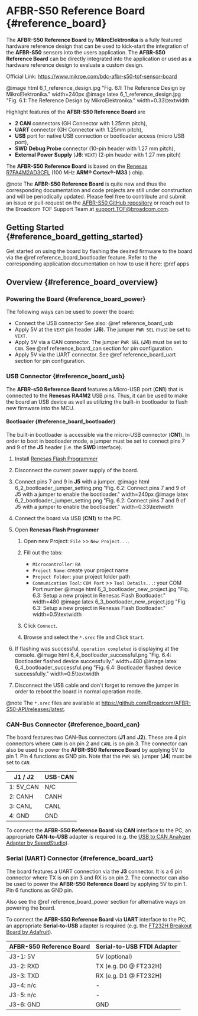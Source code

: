 # AFBR-S50 Reference Board {#reference_board}

The **AFBR-S50 Reference Board** by **MikroElektronika** is a fully featured
hardware reference design that can be used to kick-start the integration of the
**AFBR-S50** sensors into the users application. The **AFBR-S50 Reference
Board** can be directly integrated into the application or used as a hardware
reference design to evaluate a custom design.

Official Link: https://www.mikroe.com/bdc-afbr-s50-tof-sensor-board

@image html 6_1_reference_design.jpg "Fig. 6.1: The Reference Design by MikroElektronika." width=240px
@image latex 6_1_reference_design.jpg "Fig. 6.1: The Reference Design by MikroElektronika." width=0.33\textwidth

Highlight features of the **AFBR-S50 Reference Board** are

-   **2 CAN** connectors (GH Connector with 1.25mm pitch),
-   **UART** connector (GH Connector with 1.25mm pitch),
-   **USB** port for native USB connection or bootloader access (micro USB port),
-   **SWD Debug Probe** connector (10-pin header with 1.27 mm pitch),
-   **External Power Supply** (**J6**: `VEXT`) (2-pin header with 1.27 mm pitch)

The **AFBR-S50 Reference Board** is based on the
[Renesas R7FA4M2AD3CFL](https://www.renesas.com/us/en/products/microcontrollers-microprocessors/ra-cortex-m-mcus/ra4m2-100mhz-arm-cortex-m33-trustzone-high-integration-lowest-active-power-consumption)
(100 MHz **ARM® Cortex®-M33** ) chip.

@note The **AFBR-S50 Reference Board** is quite new and thus the corresponding
documentation and code projects are still under construction and will be
periodically updated. Please feel free to contribute and submit an issue or
pull-request on the
[AFBR-S50 GitHub repository](https://github.com/Broadcom/AFBR-S50-API) or reach
out to the Broadcom TOF Support Team at [support.TOF@broadcom.com](mailto:support.TOF@broadcom.com).

## Getting Started {#reference_board_getting_started}

Get started on using the board by flashing the desired firmware to the board
via the @ref reference_board_bootloader feature. Refer to the corresponding
application documentation on how to use it here: @ref apps

## Overview {#reference_board_overview}

### Powering the Board {#reference_board_power}

The following ways can be used to power the board:

-   Connect the USB connector See also: @ref reference_board_usb
-   Apply 5V at the `VEXT` pin header (**J6**). The jumper `PWR SEL` must be set
    to `VEXT`.
-   Apply 5V via a CAN connector. The jumper `PWR SEL` (**J4**) must be set to
    `CAN`. See @ref reference_board_can section for pin configuration.
-   Apply 5V via the UART connector. See @ref reference_board_uart section for
    pin configuration.

### USB Connector {#reference_board_usb}

The **AFBR-s50 Reference Board** features a Micro-USB port (**CN1**) that is
connected to the **Renesas RA4M2** USB pins. Thus, it can be used to make the
board an USB device as well as utilizing the built-in bootloader to flash new
firmware into the MCU.

#### Bootloader {#reference_board_bootloader}

The built-in bootloader is accessible via the micro-USB connector (**CN1**). In
order to boot in bootloader mode, a jumper must be set to connect pins 7 and 9
of the **J5** header (i.e. the **SWD** interface).

1.  Install
    [Renesas Flash Programmer](https://www.renesas.com/us/en/software-tool/renesas-flash-programmer-programming-gui)

2.  Disconnect the current power supply of the board.

3.  Connect pins 7 and 9 in **J5** with a jumper.
    @image html 6_2_bootloader_jumper_setting.png "Fig. 6.2: Connect pins 7 and 9 of J5 with a jumper to enable the bootloader." width=240px
    @image latex 6_2_bootloader_jumper_setting.png "Fig. 6.2: Connect pins 7 and 9 of J5 with a jumper to enable the bootloader." width=0.33\textwidth

4.  Connect the board via USB (**CN1**) to the PC.

5.  Open **Renesas Flash Programmer**

    1. Open new Project: `File` >> `New Project...`.
    2. Fill out the tabs:
        -   `Microcontroller`: `RA`
        -   `Project Name`: create your project name
        -   `Project Folder`: your project folder path
        -   `Communication Tool`: `COM Port` >> `Tool Details...`: your COM Port number
        @image html 6_3_bootloader_new_project.jpg "Fig. 6.3: Setup a new project in Renesas Flash Bootloader." width=480
        @image latex 6_3_bootloader_new_project.jpg "Fig. 6.3: Setup a new project in Renesas Flash Bootloader." width=0.5\textwidth

    3. Click `Connect`.
    4. Browse and select the `*.srec` file and Click `Start`.

6.  If flashing was successful, `operation completed` is displaying at the
    console.
    @image html 6_4_bootloader_successful.png "Fig. 6.4: Bootloader flashed device successfully." width=480
    @image latex 6_4_bootloader_successful.png "Fig. 6.4: Bootloader flashed device successfully." width=0.5\textwidth

7.  Disconnect the USB cable and don't forget to remove the jumper in order to
    reboot the board in normal operation mode.

@note The `*.srec` files are available at
https://github.com/Broadcom/AFBR-S50-API/releases/latest.

### CAN-Bus Connector {#reference_board_can}

The board features two CAN-Bus connectors (**J1** and **J2**). These are 4 pin
connectors where `CANH` is on pin 2 and `CANL` is on pin 3. The connector can
also be used to power the **AFBR-S50 Reference Board** by applying 5V to pin 1.
Pin 4 functions as GND pin. Note that the `PWR SEL` jumper (**J4**) must be set
to `CAN`.

| J1 / J2   | USB-CAN |
| --------- | ------- |
| 1: 5V_CAN | N/C     |
| 2: CANH   | CANH    |
| 3: CANL   | CANL    |
| 4: GND    | GND     |

To connect the **AFBR-S50 Reference Board** via **CAN** interface to the PC, an
appropriate **CAN-to-USB** adapter is required (e.g. the
[USB to CAN Analyzer Adapter by SeeedStudio](https://www.seeedstudio.com/USB-CAN-Analyzer-p-2888.html)).

### Serial (UART) Connector {#reference_board_uart}

The board features a UART connection via the **J3** connector. It is a 6 pin
connector where TX is on pin 3 and RX is on pin 2. The connector can also be
used to power the **AFBR-S50 Reference Board** by applying 5V to pin 1. Pin 6
functions as GND pin.

Also see the @ref reference_board_power section for alternative ways on powering
the board.

To connect the **AFBR-S50 Reference Board** via **UART** interface to the PC, an
appropriate **Serial-to-USB** adapter is required (e.g. the
[FT232H Breakout Board by Adafruit](https://learn.adafruit.com/adafruit-ft232h-breakout)).

| AFBR-S50 Reference Board | Serial-to-USB FTDI Adapter |
| ------------------------ | -------------------------- |
| J3-1: 5V                 | 5V (optional)              |
| J3-2: RXD                | TX (e.g. D0 @ FT232H)      |
| J3-3: TXD                | RX (e.g. D1 @ FT232H)      |
| J3-4: n/c                | -                          |
| J3-5: n/c                | -                          |
| J3-6: GND                | GND                        |
